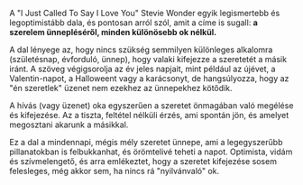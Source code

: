 A "I Just Called To Say I Love You" Stevie Wonder egyik legismertebb és legoptimistább dala, és pontosan arról szól, amit a címe is sugall: **a szerelem ünnepléséről, minden különösebb ok nélkül.**

A dal lényege az, hogy nincs szükség semmilyen különleges alkalomra (születésnap, évforduló, ünnep), hogy valaki kifejezze a szeretetét a másik iránt. A szöveg végigsorolja az év jeles napjait, mint például az újévet, a Valentin-napot, a Halloweent vagy a karácsonyt, de hangsúlyozza, hogy az "én szeretlek" üzenet nem ezekhez az ünnepekhez kötődik.

A hívás (vagy üzenet) oka egyszerűen a szeretet önmagában való megélése és kifejezése. Az a tiszta, feltétel nélküli érzés, ami spontán jön, és amelyet megosztani akarunk a másikkal.

Ez a dal a mindennapi, mégis mély szeretet ünnepe, ami a legegyszerűbb pillanatokban is felbukkanhat, és örömtelivé teheti a napot. Optimista, vidám és szívmelengető, és arra emlékeztet, hogy a szeretet kifejezése sosem felesleges, még akkor sem, ha nincs rá "nyilvánvaló" ok.